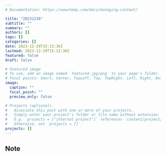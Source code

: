 ```yaml
---
# Documentation: https://wowchemy.com/docs/managing-content/

title: "20231230"
subtitle: ""
summary: ""
authors: []
tags: []
categories: []
date: 2023-12-29T15:13:36Z
lastmod: 2023-12-29T15:13:36Z
featured: false
draft: false

# Featured image
# To use, add an image named `featured.jpg/png` to your page's folder.
# Focal points: Smart, Center, TopLeft, Top, TopRight, Left, Right, BottomLeft, Bottom, BottomRight.
image:
  caption: ""
  focal_point: ""
  preview_only: false

# Projects (optional).
#   Associate this post with one or more of your projects.
#   Simply enter your project's folder or file name without extension.
#   E.g. `projects = ["internal-project"]` references `content/project/deep-learning/index.md`.
#   Otherwise, set `projects = []`.
projects: []
---
```


## Note

